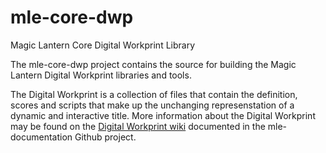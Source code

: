 # mle-core-dwp
Magic Lantern Core Digital Workprint Library

The mle-core-dwp project contains the source for building the Magic Lantern Digital Workprint libraries and tools.

The Digital Workprint is a collection of files that contain the definition, scores and scripts that make up the
unchanging represenstation of a dynamic and interactive title. More information about the Digital Workprint may be
found on the [Digital Workprint wiki](https://github.com/magic-lantern-studio/mle-documentation/wiki/Digital-Workprint)
documented in the mle-documentation Github project.
